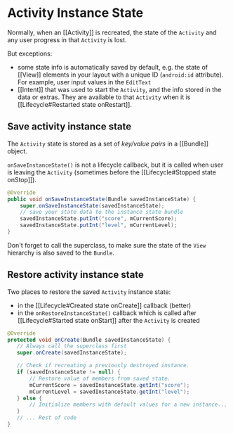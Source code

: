 # Activity Instance State

Normally, when an [[Activity]] is recreated, the state of the `Activity` and any user progress in that `Activity` is lost.

But exceptions:
+ some state info is automatically saved by default, e.g. the state of [[View]] elements in your layout with a unique ID (`android:id` attribute). For example, user input values in the `EditText`
+ [[Intent]] that was used to start the `Activity`, and the info stored in the data or extras. They are available to that `Activity` when it is [[Lifecycle#Restarted state onRestart]].

## Save activity instance state
The `Activity` state is stored as a set of *key/value pairs* in a [[Bundle]] object.

`onSaveInstanceState()` is not a lifecycle callback, but it is called when user is leaving the `Activity` (sometimes before the [[Lifecycle#Stopped state onStop]]).
```java
@Override
public void onSaveInstanceState(Bundle savedInstanceState) {
    super.onSaveInstanceState(savedInstanceState);
    // save your state data to the instance state bundle
    savedInstanceState.putInt("score", mCurrentScore);
    savedInstanceState.putInt("level", mCurrentLevel);
}
```

Don't forget to call the superclass, to make sure the state of the `View` hierarchy is also saved to the `Bundle`.

## Restore activity instance state
 Two places to restore the saved `Activity` instance state:
 + in the [[Lifecycle#Created state onCreate]] callback (better)
 + in the `onRestoreInstanceState()` callback which is called after [[Lifecycle#Started state onStart]] after the `Activity` is created
 ```java
@Override
protected void onCreate(Bundle savedInstanceState) {
    // Always call the superclass first
    super.onCreate(savedInstanceState); 

    // Check if recreating a previously destroyed instance.
    if (savedInstanceState != null) {
        // Restore value of members from saved state.
        mCurrentScore = savedInstanceState.getInt("score");
        mCurrentLevel = savedInstanceState.getInt("level");
    } else {
        // Initialize members with default values for a new instance...
    }
    // ... Rest of code
}
```
 
 